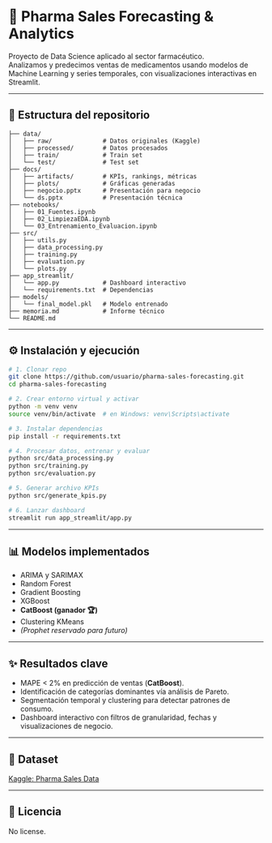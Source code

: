 # 💊 Pharma Sales Forecasting & Analytics  

Proyecto de Data Science aplicado al sector farmacéutico.  
Analizamos y predecimos ventas de medicamentos usando modelos de Machine Learning y series temporales, con visualizaciones interactivas en Streamlit.  

---

## 📂 Estructura del repositorio

```plaintext
├── data/
│   ├── raw/              # Datos originales (Kaggle)
│   ├── processed/        # Datos procesados
│   ├── train/            # Train set
│   └── test/             # Test set
├── docs/
│   ├── artifacts/        # KPIs, rankings, métricas
│   ├── plots/            # Gráficas generadas
│   ├── negocio.pptx      # Presentación para negocio
│   └── ds.pptx           # Presentación técnica
├── notebooks/
│   ├── 01_Fuentes.ipynb
│   ├── 02_LimpiezaEDA.ipynb
│   └── 03_Entrenamiento_Evaluacion.ipynb
├── src/
│   ├── utils.py
│   ├── data_processing.py
│   ├── training.py
│   ├── evaluation.py
│   └── plots.py
├── app_streamlit/
│   └── app.py            # Dashboard interactivo
│   └── requirements.txt  # Dependencias
├── models/
│   └── final_model.pkl   # Modelo entrenado
├── memoria.md            # Informe técnico
└── README.md
```

---

## ⚙️ Instalación y ejecución

```bash
# 1. Clonar repo
git clone https://github.com/usuario/pharma-sales-forecasting.git
cd pharma-sales-forecasting

# 2. Crear entorno virtual y activar
python -m venv venv
source venv/bin/activate  # en Windows: venv\Scripts\activate

# 3. Instalar dependencias
pip install -r requirements.txt

# 4. Procesar datos, entrenar y evaluar
python src/data_processing.py
python src/training.py
python src/evaluation.py

# 5. Generar archivo KPIs
python src/generate_kpis.py

# 6. Lanzar dashboard
streamlit run app_streamlit/app.py
```

---

## 📊 Modelos implementados  

- ARIMA y SARIMAX  
- Random Forest  
- Gradient Boosting  
- XGBoost  
- **CatBoost (ganador 🏆)**  
- Clustering KMeans  
- *(Prophet reservado para futuro)*  

---


## ✨ Resultados clave  

- MAPE < 2% en predicción de ventas (**CatBoost**).  
- Identificación de categorías dominantes vía análisis de Pareto.  
- Segmentación temporal y clustering para detectar patrones de consumo.  
- Dashboard interactivo con filtros de granularidad, fechas y visualizaciones de negocio.  

---

## 📌 Dataset  

[Kaggle: Pharma Sales Data](https://www.kaggle.com/datasets/milanzdravkovic/pharma-sales-data)  

---


## 📜 Licencia  

No license. 